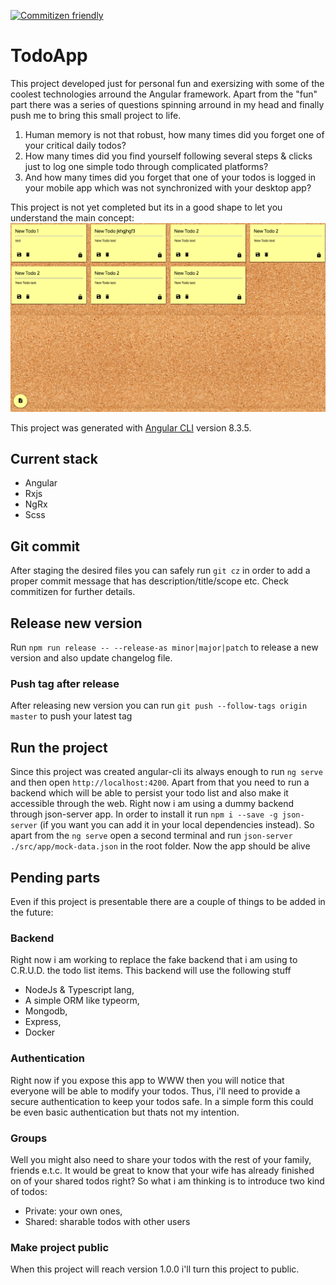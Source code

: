 [![Commitizen friendly](https://img.shields.io/badge/commitizen-friendly-brightgreen.svg)](http://commitizen.github.io/cz-cli/)

# TodoApp
This project developed just for personal fun and exersizing with some of the coolest technologies arround the Angular framework. Apart from the "fun" part there was a series of questions spinning arround in my head and finally push me to bring this small project to life.

1. Human memory is not that robust, how many times did you forget one of your critical daily todos? 
2. How many times did you find yourself following several steps & clicks just to log one simple todo through complicated platforms?
3. And how many times did you forget that one of your todos is logged in your mobile app which was not synchronized with your desktop app?

This project is not yet completed but its in a good shape to let you understand the main concept: 
![Demo image](https://github.com/teonapster/todo-app/blob/master/readme-snip.png)

This project was generated with [Angular CLI](https://github.com/angular/angular-cli) version 8.3.5.

## Current stack
* Angular
* Rxjs
* NgRx
* Scss

## Git commit

After staging the desired files you can safely run `git cz` in order to add a proper commit message that has description/title/scope etc. Check commitizen for further details.

## Release new version

Run `npm run release -- --release-as minor|major|patch` to release a new version and also update changelog file.

### Push tag after release

After releasing new version you can run `git push --follow-tags origin master` to push your latest tag 

## Run the project
Since this project was created angular-cli its always enough to run `ng serve` and then open `http://localhost:4200`. Apart from that you need to run a backend which will be able to persist your todo list and also make it accessible through the web. Right now i am using a dummy backend through json-server app. In order to install it run `npm i --save -g json-server` (if you want you can add it in your local dependencies instead). So apart from the `ng serve` open a second terminal and run `json-server ./src/app/mock-data.json` in the root folder. Now the app should be alive

## Pending parts
Even if this project is presentable there are a couple of things to be added in the future:

### Backend
Right now i am working to replace the fake backend that i am using to C.R.U.D. the todo list items. This backend will use the following stuff
* NodeJs & Typescript lang,
* A simple ORM like typeorm,
* Mongodb,
* Express,
* Docker

### Authentication
Right now if you expose this app to WWW then you will notice that everyone will be able to modify your todos. Thus, i'll need to provide a secure authentication to keep your todos safe. In a simple form this could be even basic authentication but thats not my intention.

### Groups
Well you might also need to share your todos with the rest of your family, friends e.t.c. It would be great to know that your wife has already finished on of your shared todos right? So what i am thinking is to introduce two kind of todos:
* Private: your own ones,
* Shared: sharable todos with other users

### Make project public
When this project will reach version 1.0.0 i'll turn this project to public.
